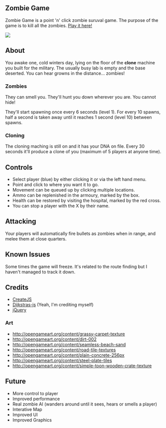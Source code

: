 ## Zombie Game

Zombie Game is a point 'n' click zombie suruval game. The purpose of the game is to kill all the zombies. 
[Play it here!](http://scripts.nojacko.com/gameoff/game.html)

![](http://scripts.nojacko.com/gameoff/screenshot.jpg?v=2)


## About
You awake one, cold winters day, lying on the floor of the **clone** machine you built for the military. The usually busy lab is empty and the base deserted. You can hear growns in the distance... zombies!

### Zombies
They can smell you. They'll hunt you down wherever you are. You cannot hide! 

They'll start spawning once every 6 seconds (level 1). For every 10 spawns, half a second is taken away until it reaches 1 second (level 10) between spawns.

### Cloning
The cloning maching is still on and it has your DNA on file. Every 30 seconds it'll produce a clone of you (maximum of 5 players at anyone time).

## Controls
* Select player (blue) by either clicking it or via the left hand menu.
* Point and click to where you want it to go.
* Movement can be queued up by clicking multiple locations.
* Ammo can be replenished in the armoury, marked by the box.
* Health can be restored by visiting the hospital, marked by the red cross.
* You can stop a player with the X by their name.

## Attacking
Your players will automatically fire bullets as zombies when in range, and melee them at close quarters.

## Known Issues
Some times the game will freeze. It's related to the route finding but I haven't managed to track it down.

## Credits
* [CreateJS](http://www.createjs.com) 
* [Dijkstras-js](http://github.com/nojacko/dijkstras-js) (Yeah, I'm crediting myself)
* [jQuery](http://www.jQuery.com)

### Art
* http://opengameart.org/content/grassy-carpet-texture
* http://opengameart.org/content/dirt-002
* http://opengameart.org/content/seamless-beach-sand
* http://opengameart.org/content/road-tile-textures
* http://opengameart.org/content/plain-concrete-256px
* http://opengameart.org/content/steel-plate-tiles
* http://opengameart.org/content/simple-toon-wooden-crate-texture


## Future

* More control to player
* Improved performance
* Real zombie AI (wanders around until it sees, hears or smells a player)
* Interative Map
* Improved UI
* Improved Graphics